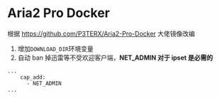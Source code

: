 # Aria2 Pro Docker

根据 https://github.com/P3TERX/Aria2-Pro-Docker 大佬镜像改编

1. 增加`DOWNLOAD_DIR`环境变量
2. 自动 ban 掉迅雷等不受欢迎客户端，**NET_ADMIN 对于 ipset 是必需的**
```
...
    cap_add:
      - NET_ADMIN
...
```
